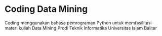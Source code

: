 # Coding Data Mining
 Coding menggunakan bahasa pemrograman Python untuk memfasilitasi materi kuliah Data Mining Prodi Teknik Informatika Universitas Islam Balitar
